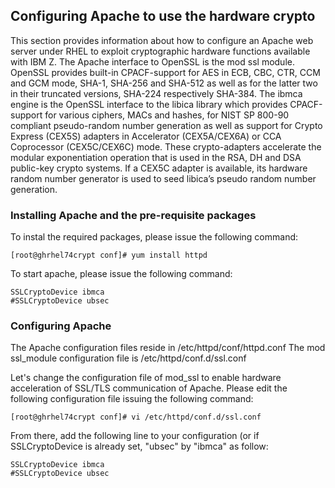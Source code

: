 ## Configuring Apache to use the hardware crypto
This section provides information about how to configure an Apache web server under RHEL to exploit cryptographic hardware functions available with IBM Z.
The Apache interface to OpenSSL is the mod ssl module. OpenSSL provides built-in CPACF-support for AES in ECB, CBC, CTR, CCM and GCM mode, SHA-1, SHA-256 and SHA-512 as well as for the latter two in their truncated versions, SHA-224 respectively SHA-384. 
The ibmca engine is the OpenSSL interface to the libica library which provides CPACF-support for various ciphers, MACs and hashes, for NIST SP 800-90 compliant pseudo-random number generation as well as support for Crypto Express (CEX5S) adapters in Accelerator (CEX5A/CEX6A) or CCA Coprocessor (CEX5C/CEX6C) mode. 
These crypto-adapters accelerate the modular exponentiation operation that is used in the RSA, DH and DSA public-key crypto systems.
If a CEX5C adapter is available, its hardware random number generator is used to seed libica’s pseudo random number generation.

### Installing Apache and the pre-requisite packages
To instal the required packages, please issue the following command:
```
[root@ghrhel74crypt conf]# yum install httpd
```
To start apache, please issue the following command:
```
SSLCryptoDevice ibmca
#SSLCryptoDevice ubsec
```

### Configuring Apache
The Apache configuration files reside in /etc/httpd/conf/httpd.conf
The mod ssl_module configuration file is /etc/httpd/conf.d/ssl.conf

Let's change the configuration file of mod_ssl to enable hardware acceleration of SSL/TLS communication of Apache. Please edit the following configuration file issuing the following command:
```
[root@ghrhel74crypt conf]# vi /etc/httpd/conf.d/ssl.conf
```

From there, add the following line to your configuration (or if SSLCryptoDevice is already set, "ubsec" by "ibmca" as follow:
```
SSLCryptoDevice ibmca
#SSLCryptoDevice ubsec
```
